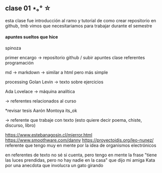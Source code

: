 ## clase 01 ⋆｡° ☆

esta clase fue introducción al ramo y tutorial de como crear repositorio en github, tmb vimos que necesitariamos para trabajar durante el semestre 

#### apuntes sueltos que hice 

spinoza

primer encargo → repositorio github / subir apuntes clase 
referentes programación

md → markdown →  similar a html pero más simple 

processing
Golan Levin →  texto sobre ejercicios 

Ada Lovelace → máquina analítica

→ referentes relacionados al curso

*revisar tesis Aarón Montoya its_ok 

→ referente que trabaje con texto (esto quiere decir poema, chiste, discurso, libro)

<https://www.estebanagosin.cl/mierror.html>
<https://www.smoothware.com/danny>
<https://proyectoidis.org/leo-nunez/> referente que tengo muy en mente por la idea de organismos electrónicos 

 en referentes de texto no sé si cuenta, pero tengo en mente la frase "tiene las luces prendidas, pero no hay nadie en la casa" que dijo mi amiga Kata por una anecdota que involucra un gato girando 
